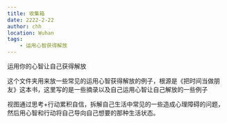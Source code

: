 ```yaml
---
title: 收集箱
date: 2222-2-22
author: chh
location: Wuhan
tags:
    - 运用心智获得解放
---
```

运用你的心智让自己获得解放

这个文件夹用来放一些常见的运用心智获得解放的例子，根源是《把时间当做朋友》这本书，这里写的是一些摘录以及自己运用心智让自己解放的一些例子

视图通过思考+行动累积自信，拆解自己生活中常见的一些造成心理障碍的问题，然后用心智和行动将自己导向自己想要的那种生活状态。
